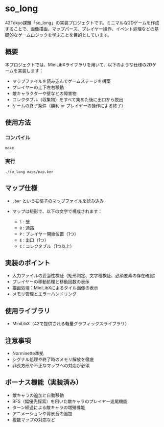 # so\_long

42Tokyo課題「so\_long」の実装プロジェクトです。ミニマルな2Dゲームを作成することで、画像描画、マップパース、プレイヤー操作、イベント処理などの基礎的なゲームロジックを学ぶことを目的としています。

## 概要

本プロジェクトでは、MiniLibXライブラリを用いて、以下のような仕様の2Dゲームを実装します：

* マップファイルを読み込んでゲームステージを構築
* プレイヤーの上下左右移動
* 敵キャラクターや壁などの障害物
* コレクタブル（収集物）をすべて集めた後に出口から脱出
* ゲームの終了条件（勝利 or プレイヤーの操作による終了）

## 使用方法

### コンパイル

```shell
make
```

### 実行

```shell
./so_long maps/map.ber
```

## マップ仕様

* `.ber` という拡張子のマップファイルを読み込み
* マップは矩形で、以下の文字で構成されます：

  * `1` : 壁
  * `0` : 通路
  * `P` : プレイヤー開始位置（1つ）
  * `E` : 出口（1つ）
  * `C` : コレクタブル（1つ以上）

## 実装のポイント

* 入力ファイルの妥当性検証（矩形判定、文字種検証、必須要素の存在確認）
* プレイヤーの移動処理と移動回数の表示
* 描画処理：MiniLibXによるタイル画像の表示
* メモリ管理とエラーハンドリング

## 使用ライブラリ

* MiniLibX（42で提供される軽量グラフィックスライブラリ）

## 注意事項

* Norminette準拠
* シグナル処理や終了時のメモリ解放を徹底
* 非長方形や不正なマップへの対応が必須

## ボーナス機能（実装済み）

* 敵キャラの追加と自動移動
* BFS（幅優先探索）を用いた敵キャラのプレイヤー追尾機能
* ターン経過による敵キャラの増殖機能
* アニメーションや背景音の追加
* 複数マップの対応など
